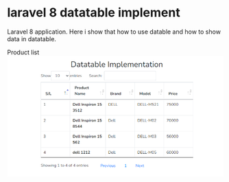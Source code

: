 # laravel 8 datatable implement
 Laravel 8 application. Here i show that how to use datable and how to show data in datatable.

Product list
![product list](https://github.com/mamunurrashid1010/laravel-datatable-implement/blob/main/public/product-list.png?raw=true)